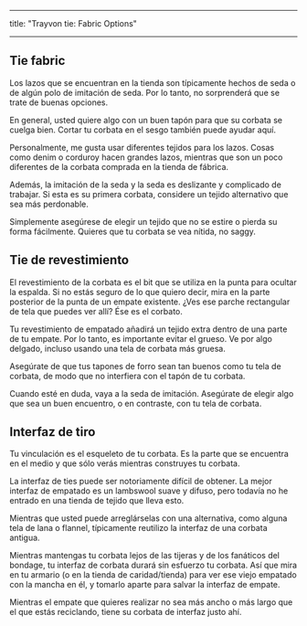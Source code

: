 - - -
title: "Trayvon tie: Fabric Options"
- - -

## Tie fabric

Los lazos que se encuentran en la tienda son típicamente hechos de seda o de algún polo de imitación de seda. Por lo tanto, no sorprenderá que se trate de buenas opciones.

En general, usted quiere algo con un buen tapón para que su corbata se cuelga bien. Cortar tu corbata en el sesgo también puede ayudar aquí.

Personalmente, me gusta usar diferentes tejidos para los lazos. Cosas como denim o corduroy hacen grandes lazos, mientras que son un poco diferentes de la corbata comprada en la tienda de fábrica.

Además, la imitación de la seda y la seda es deslizante y complicado de trabajar. Si esta es su primera corbata, considere un tejido alternativo que sea más perdonable.

Simplemente asegúrese de elegir un tejido que no se estire o pierda su forma fácilmente. Quieres que tu corbata se vea nítida, no saggy.

## Tie de revestimiento

El revestimiento de la corbata es el bit que se utiliza en la punta para ocultar la espalda. Si no estás seguro de lo que quiero decir, mira en la parte posterior de la punta de un empate existente. ¿Ves ese parche rectangular de tela que puedes ver allí? Ése es el corbato.

Tu revestimiento de empatado añadirá un tejido extra dentro de una parte de tu empate. Por lo tanto, es importante evitar el grueso. Ve por algo delgado, incluso usando una tela de corbata más gruesa.

Asegúrate de que tus tapones de forro sean tan buenos como tu tela de corbata, de modo que no interfiera con el tapón de tu corbata.

Cuando esté en duda, vaya a la seda de imitación. Asegúrate de elegir algo que sea un buen encuentro, o en contraste, con tu tela de corbata.

## Interfaz de tiro

Tu vinculación es el esqueleto de tu corbata. Es la parte que se encuentra en el medio y que sólo verás mientras construyes tu corbata.

La interfaz de ties puede ser notoriamente difícil de obtener. La mejor interfaz de empatado es un lambswool suave y difuso, pero todavía no he entrado en una tienda de tejido que lleva esto.

Mientras que usted puede arreglárselas con una alternativa, como alguna tela de lana o flannel, típicamente reutilizo la interfaz de una corbata antigua.

<Note>

Mientras mantengas tu corbata lejos de las tijeras y de los fanáticos del bondage, tu interfaz de corbata durará sin esfuerzo tu corbata. Así que mira en tu armario (o en la tienda de caridad/tienda) para ver ese viejo empatado con la mancha en él, y tomarlo aparte para salvar la interfaz de empate.

Mientras el empate que quieres realizar no sea más ancho o más largo que el que estás reciclando, tiene su corbata de interfaz justo ahí.

</Note>
